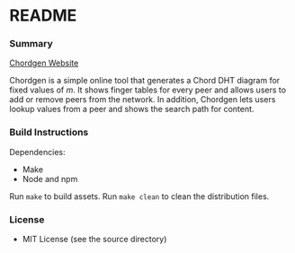 # README #

### Summary ###

[Chordgen Website](https://msindwan.bitbucket.io/chordgen/)

Chordgen is a simple online tool that generates a Chord DHT diagram for fixed values of *m*. It shows finger tables for every peer and allows users to add or remove peers from the network. In addition, Chordgen lets users lookup values from a peer and shows the search path for content.

### Build Instructions ###

Dependencies:

* Make
* Node and npm

Run `make` to build assets. Run `make clean` to clean the distribution files.

### License ###

* MIT License (see the source directory)